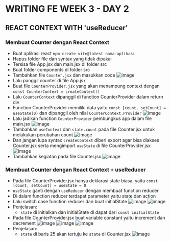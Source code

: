 # WRITING FE WEEK 3 - DAY 2
## REACT CONTEXT WITH 'useReducer'
### Membuat Counter dengan React Context
- Buat aplikasi react `npm create vite@latest nama-aplikasi`
- Hapus folder file dan syntax yang tidak dipakai
- Tersisa file App.jsx dan main.jsx di folder src
- Buat folder components di folder src
- Tambahkan file `Counter.jsx` dan masukkan code
![image](https://user-images.githubusercontent.com/85722923/201500539-123e6de1-c15b-4cc5-bba0-5dfc1200d67a.png)
- Lalu panggil counter di file App.jsx
- Buat file `CounterProvider.jsx` yang akan menampung context dengan `const CounterContext = createContext()`
- Lalu `CounterContext` dipanggil di function CounterProvider dalam return div
- Function CounterProvider memiliki data yaitu `const [count, setCount] = useState(0)` dan dipanggil oleh nilai `CounterContext.Provider`
![image](https://user-images.githubusercontent.com/85722923/201500574-e4e55882-df6f-406e-a014-a6d039532258.png)
- Lalu jadikan function `CounterProvider` pembungkus app dalam file main.jsx
![image](https://user-images.githubusercontent.com/85722923/201500596-e22d9df8-afa6-452d-a0b5-bc88cf1d0a5f.png)
- Tambahkan `useContext` dan `state.count` pada file Counter.jsx untuk melakukan perubahan count
![image](https://user-images.githubusercontent.com/85722923/201500608-3b7c563c-5825-40a6-9589-7aee2f6a4c4f.png)
- Dan jangan lupa syntax `createContext` diberi export agar bisa diakses Counter.jsx serta mengimport `useState` di file CounterProvider.jsx
![image](https://user-images.githubusercontent.com/85722923/201500636-a008ec31-3ace-4315-a02c-c8b3cb34b3d4.png)
- Tambahkan kegiatan pada file Counter.jsx
![image](https://user-images.githubusercontent.com/85722923/201500642-f5827292-29be-450a-9918-41e50d3905dc.png)

### Membuat Counter dengan React Context + useReducer
- Pada file CounterProvider.jsx hanya deklarasi state biasa, yaitu `const [count, setCount] = useState = 0`
- `useState` ganti dengan `useReducer` dengan membuat function reducer
-	Di dalam function reducer terdapat parameter yaitu state dan action
-	Lalu switch case function reducer dan buat initialState
![image](https://user-images.githubusercontent.com/85722923/201500717-a465400f-bf0a-4cf7-8c8b-28a883b4823e.png)
![image](https://user-images.githubusercontent.com/85722923/201500719-09f68644-c77f-4ef4-bd36-7999bb894e31.png)
- Penjelasan:
  - `state` di initialkan dan initialState di dapat dari `const initialState`
-	Pada file CounterProvider.jsx buat variable constant yaitu increment dan decrement
![image](https://user-images.githubusercontent.com/85722923/201500732-88858a74-22c5-4ccc-8bf8-e6115e3aa8fc.png)
![image](https://user-images.githubusercontent.com/85722923/201500734-03256c30-63c9-4101-8100-674f9fc5e1a9.png)
![image](https://user-images.githubusercontent.com/85722923/201500736-3fd0103c-fca6-4d3a-a59b-5a56344dd396.png)
- Penjelasan:
  - `state` di baris 25 akan tertuju ke `state` di Counter.jsx
  ![image](https://user-images.githubusercontent.com/85722923/201500752-f493efbe-d83e-4fbc-ba1e-a5d8b9f39d9a.png)


